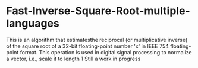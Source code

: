 # Fast-Inverse-Square-Root-multiple-languages
This is an algorithm that estimatesthe reciprocal (or multiplicative inverse) of the square root of a 32-bit floating-point number 'x' in IEEE 754 floating-point format. This operation is used in digital signal processing to normalize a vector, i.e., scale it to length 1
Still a work in progress
